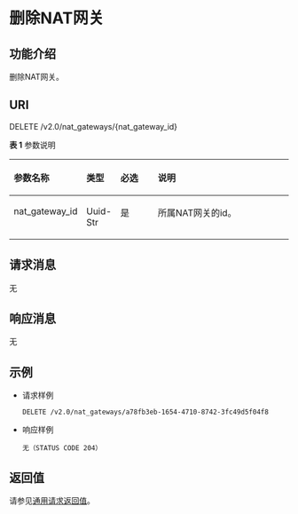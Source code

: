 # 删除NAT网关<a name="ZH-CN_TOPIC_0130808135"></a>

## 功能介绍<a name="section23460301"></a>

删除NAT网关。

## URI<a name="section9816121"></a>

DELETE /v2.0/nat\_gateways/\{nat\_gateway\_id\}

**表 1**  参数说明

<a name="table285161395713"></a>
<table><thead align="left"><tr id="row12912101317577"><th class="cellrowborder" valign="top" width="21.21%" id="mcps1.2.5.1.1"><p id="p791271313579"><a name="p791271313579"></a><a name="p791271313579"></a>参数名称</p>
</th>
<th class="cellrowborder" valign="top" width="12.120000000000001%" id="mcps1.2.5.1.2"><p id="p7912013105718"><a name="p7912013105718"></a><a name="p7912013105718"></a>类型</p>
</th>
<th class="cellrowborder" valign="top" width="14.14%" id="mcps1.2.5.1.3"><p id="p1391221355716"><a name="p1391221355716"></a><a name="p1391221355716"></a>必选</p>
</th>
<th class="cellrowborder" valign="top" width="52.53%" id="mcps1.2.5.1.4"><p id="p1191216131572"><a name="p1191216131572"></a><a name="p1191216131572"></a>说明</p>
</th>
</tr>
</thead>
<tbody><tr id="row1591281345717"><td class="cellrowborder" valign="top" width="21.21%" headers="mcps1.2.5.1.1 "><p id="p69121213115717"><a name="p69121213115717"></a><a name="p69121213115717"></a>nat_gateway_id</p>
</td>
<td class="cellrowborder" valign="top" width="12.120000000000001%" headers="mcps1.2.5.1.2 "><p id="p179129138573"><a name="p179129138573"></a><a name="p179129138573"></a>Uuid-Str</p>
</td>
<td class="cellrowborder" valign="top" width="14.14%" headers="mcps1.2.5.1.3 "><p id="p1291281325710"><a name="p1291281325710"></a><a name="p1291281325710"></a>是</p>
</td>
<td class="cellrowborder" valign="top" width="52.53%" headers="mcps1.2.5.1.4 "><p id="p20912111395719"><a name="p20912111395719"></a><a name="p20912111395719"></a>所属NAT网关的id。</p>
</td>
</tr>
</tbody>
</table>

## 请求消息<a name="section56908304"></a>

无

## 响应消息<a name="section42412694"></a>

无

## 示例<a name="section46169932"></a>

-   请求样例

    ```
    DELETE /v2.0/nat_gateways/a78fb3eb-1654-4710-8742-3fc49d5f04f8
    ```


-   响应样例

    ```
    无（STATUS CODE 204）
    ```


## 返回值<a name="section48777045"></a>

请参见[通用请求返回值](通用请求返回值.md)。

